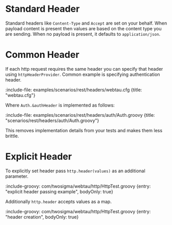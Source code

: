 # Standard Header

Standard headers like `Content-Type` and `Accept` are set on your behalf. 
When payload content is present then values are based on the content type you are sending. 
When no payload is present, it defaults to `application/json`.   

# Common Header

If each http request requires the same header you can specify that header using `httpHeaderProvider`. 
Common example is specifying authentication header.
 
:include-file: examples/scenarios/rest/headers/webtau.cfg {title: "webtau.cfg"}

Where `Auth.&authHeader` is implemented as follows:

:include-file: examples/scenarios/rest/headers/auth/Auth.groovy {title: "scenarios/rest/headers/auth/Auth.groovy"}

This removes implementation details from your tests and makes them less brittle.  

# Explicit Header

To explicitly set header pass `http.header(values)` as an additional parameter.

:include-groovy: com/twosigma/webtau/http/HttpTest.groovy {entry: "explicit header passing example", bodyOnly: true}

Additionally `http.header` accepts values as a map.

:include-groovy: com/twosigma/webtau/http/HttpTest.groovy {entry: "header creation", bodyOnly: true}
